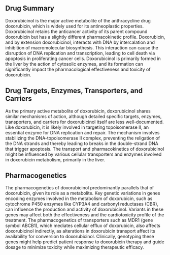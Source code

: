 ## Drug Summary
Doxorubicinol is the major active metabolite of the anthracycline drug doxorubicin, which is widely used for its antineoplastic properties. Doxorubicinol retains the anticancer activity of its parent compound doxorubicin but has a slightly different pharmacokinetic profile. Doxorubicin, and by extension doxorubicinol, interacts with DNA by intercalation and inhibition of macromolecular biosynthesis. This interaction can cause the disruption of DNA replication and transcription, leading to cell death via apoptosis in proliferating cancer cells. Doxorubicinol is primarily formed in the liver by the action of cytosolic enzymes, and its formation can significantly impact the pharmacological effectiveness and toxicity of doxorubicin.

## Drug Targets, Enzymes, Transporters, and Carriers
As the primary active metabolite of doxorubicin, doxorubicinol shares similar mechanisms of action, although detailed specific targets, enzymes, transporters, and carriers for doxorubicinol itself are less well-documented. Like doxorubicin, it is likely involved in targeting topoisomerase II, an essential enzyme for DNA replication and repair. The mechanism involves stabilizing the DNA-topoisomerase II complex, preventing the religation of the DNA strands and thereby leading to breaks in the double-strand DNA that trigger apoptosis. The transport and pharmacokinetics of doxorubicinol might be influenced by various cellular transporters and enzymes involved in doxorubicin metabolism, primarily in the liver.

## Pharmacogenetics
The pharmacogenetics of doxorubicinol predominantly parallels that of doxorubicin, given its role as a metabolite. Key genetic variations in genes encoding enzymes involved in the metabolism of doxorubicin, such as cytochrome P450 enzymes like CYP3A4 and carbonyl reductases (CBR), can influence the production and activity of doxorubicinol. Variants in these genes may affect both the effectiveness and the cardiotoxicity profile of the treatment. The pharmacogenetics of transporters such as MDR1 (gene symbol ABCB1), which mediates cellular efflux of doxorubicin, also affects doxorubicinol indirectly, as alterations in doxorubicin transport affect its availability for conversion to doxorubicinol. Clinically, genotyping these genes might help predict patient response to doxorubicin therapy and guide dosage to minimize toxicity while maximizing therapeutic efficacy.